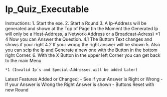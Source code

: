 # Ip_Quiz_Executable

Instructions:
    1. Start the exe.
    2. Start a Round
    3. A Ip-Address will be generated and shown at the Top of Page
    (In the Moment the Generated Ip will only be a Host-Address, a Network-Address or a Broadcast-Adress) *1 
    4 Now you can Answer the Question.
    4.1 The Buttom Text changes and shows if your right
    4.2 If your wrong the right answer will be shown
    5. Also you can scip the Ip and Generate a new one with the Button in the bottom right Corner.
    6. With the X Button in the upper left Corner you can get back to the main Menu

    *1 (Invalid Ip´s and Special-Addresses will be added Later)

Latest Features Added or Changed:
    - See if your Answer is Right or Wrong
    - If your Answer is Wrong the Right Answer is shown
    - Buttons Reset with new Round